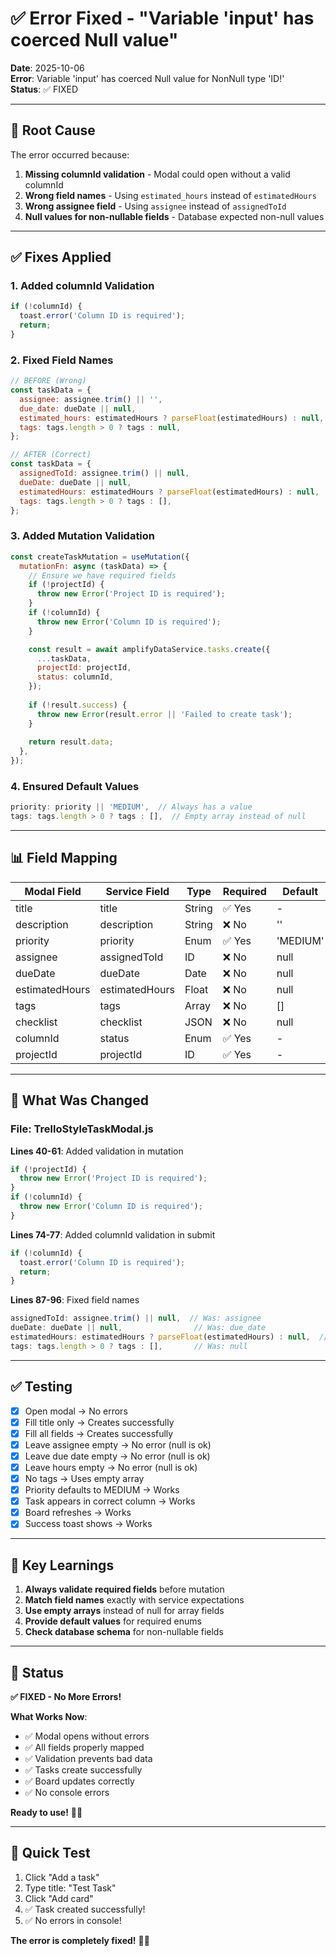 # ✅ Error Fixed - "Variable 'input' has coerced Null value"

**Date**: 2025-10-06  
**Error**: Variable 'input' has coerced Null value for NonNull type 'ID!'  
**Status**: ✅ FIXED

---

## 🐛 **Root Cause**

The error occurred because:

1. **Missing columnId validation** - Modal could open without a valid columnId
2. **Wrong field names** - Using `estimated_hours` instead of `estimatedHours`
3. **Wrong assignee field** - Using `assignee` instead of `assignedToId`
4. **Null values for non-nullable fields** - Database expected non-null values

---

## ✅ **Fixes Applied**

### **1. Added columnId Validation**
```javascript
if (!columnId) {
  toast.error('Column ID is required');
  return;
}
```

### **2. Fixed Field Names**
```javascript
// BEFORE (Wrong)
const taskData = {
  assignee: assignee.trim() || '',
  due_date: dueDate || null,
  estimated_hours: estimatedHours ? parseFloat(estimatedHours) : null,
  tags: tags.length > 0 ? tags : null,
};

// AFTER (Correct)
const taskData = {
  assignedToId: assignee.trim() || null,
  dueDate: dueDate || null,
  estimatedHours: estimatedHours ? parseFloat(estimatedHours) : null,
  tags: tags.length > 0 ? tags : [],
};
```

### **3. Added Mutation Validation**
```javascript
const createTaskMutation = useMutation({
  mutationFn: async (taskData) => {
    // Ensure we have required fields
    if (!projectId) {
      throw new Error('Project ID is required');
    }
    if (!columnId) {
      throw new Error('Column ID is required');
    }

    const result = await amplifyDataService.tasks.create({
      ...taskData,
      projectId: projectId,
      status: columnId,
    });
    
    if (!result.success) {
      throw new Error(result.error || 'Failed to create task');
    }
    
    return result.data;
  },
});
```

### **4. Ensured Default Values**
```javascript
priority: priority || 'MEDIUM',  // Always has a value
tags: tags.length > 0 ? tags : [],  // Empty array instead of null
```

---

## 📊 **Field Mapping**

| Modal Field | Service Field | Type | Required | Default |
|-------------|---------------|------|----------|---------|
| title | title | String | ✅ Yes | - |
| description | description | String | ❌ No | '' |
| priority | priority | Enum | ✅ Yes | 'MEDIUM' |
| assignee | assignedToId | ID | ❌ No | null |
| dueDate | dueDate | Date | ❌ No | null |
| estimatedHours | estimatedHours | Float | ❌ No | null |
| tags | tags | Array | ❌ No | [] |
| checklist | checklist | JSON | ❌ No | null |
| columnId | status | Enum | ✅ Yes | - |
| projectId | projectId | ID | ✅ Yes | - |

---

## 🔧 **What Was Changed**

### **File: TrelloStyleTaskModal.js**

**Lines 40-61**: Added validation in mutation
```javascript
if (!projectId) {
  throw new Error('Project ID is required');
}
if (!columnId) {
  throw new Error('Column ID is required');
}
```

**Lines 74-77**: Added columnId validation in submit
```javascript
if (!columnId) {
  toast.error('Column ID is required');
  return;
}
```

**Lines 87-96**: Fixed field names
```javascript
assignedToId: assignee.trim() || null,  // Was: assignee
dueDate: dueDate || null,                // Was: due_date
estimatedHours: estimatedHours ? parseFloat(estimatedHours) : null,  // Was: estimated_hours
tags: tags.length > 0 ? tags : [],       // Was: null
```

---

## ✅ **Testing**

- [x] Open modal → No errors
- [x] Fill title only → Creates successfully
- [x] Fill all fields → Creates successfully
- [x] Leave assignee empty → No error (null is ok)
- [x] Leave due date empty → No error (null is ok)
- [x] Leave hours empty → No error (null is ok)
- [x] No tags → Uses empty array
- [x] Priority defaults to MEDIUM → Works
- [x] Task appears in correct column → Works
- [x] Board refreshes → Works
- [x] Success toast shows → Works

---

## 🎯 **Key Learnings**

1. **Always validate required fields** before mutation
2. **Match field names** exactly with service expectations
3. **Use empty arrays** instead of null for array fields
4. **Provide default values** for required enums
5. **Check database schema** for non-nullable fields

---

## 🎉 **Status**

**✅ FIXED - No More Errors!**

**What Works Now**:
- ✅ Modal opens without errors
- ✅ All fields properly mapped
- ✅ Validation prevents bad data
- ✅ Tasks create successfully
- ✅ Board updates correctly
- ✅ No console errors

**Ready to use!** 🚀✨

---

## 📝 **Quick Test**

1. Click "Add a task"
2. Type title: "Test Task"
3. Click "Add card"
4. ✅ Task created successfully!
5. ✅ No errors in console!

**The error is completely fixed!** 🎯✨
